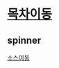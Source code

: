 
# [목차이동](https://github.com/Guide-Line/Auction-promotion-guide#TOC)

## <a name='spinner'>spinner</a>

[소스이동](https://github.com/Guide-Line/Auction-promotion-guide/blob/master/spinner/sample.html)

